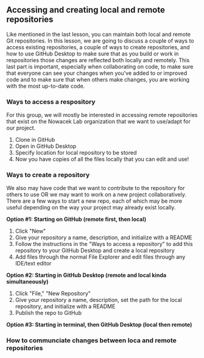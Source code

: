 ## Accessing and creating local and remote repositories

Like mentioned in the last lesson, you can maintain both local and remote Git repositories. In this lesson, we are going to discuss  a couple of ways to access existing repositories, a couple of ways to create repositories, and how to use GitHub Desktop to make sure that as you build or work in respositories those changes are reflected both locally and remotely. This last part is important, especially when collaborating on code, to make sure that everyone can see your changes when you've added to or improved code and to make sure that when  others make changes, you are working with the most up-to-date code. 

### Ways to access a respository

For this group, we will mostly be interested in accessing remote repositories that exist on the Nowacek Lab organization that we want to use/adapt for our project. 

1. Clone in GitHub
2. Open in GitHub Desktop
3. Specify location for local repository to be stored
4. Now you have copies of all the files locally that you can edit and use! 

### Ways to create a repository 

We also may have code that we want to contribute to the repository for others to use OR we may want to work on a new project collaboratively.  There are a few ways to start a new repo, each of which may be more useful depending on the way your project may already exist locally.

**Option #1: Starting on GitHub (remote first, then local)**

1. Click "New"
2. Give your repository a name, description, and initialize with a README
3. Follow the instructions in the "Ways to access a repository" to add this repository to your GitHub Desktop and create a local repository
4. Add files through the normal File Explorer and edit files through any IDE/text editor

**Option #2: Starting in GitHub Desktop (remote and local kinda simultaneously)**

1. Click "File," "New Repository"
2. Give your repository a name, description, set the path for the local repository, and initialize with a README
3. Publish the repo to GitHub 

**Option #3: Starting in terminal, then GitHub Desktop (local then remote)**

### How to communciate changes between loca and remote repositories

